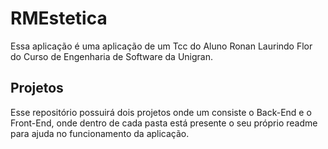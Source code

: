 # RMEstetica

Essa aplicação é uma aplicação de um Tcc do Aluno Ronan Laurindo Flor do Curso de Engenharia de Software da Unigran.

## Projetos

Esse repositório possuirá dois projetos onde um consiste o Back-End e o Front-End, onde dentro de cada pasta está presente o seu próprio readme para ajuda no funcionamento da aplicação.